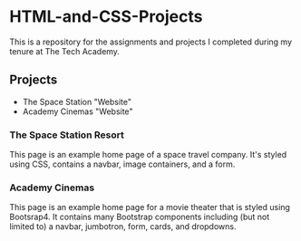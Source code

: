 # HTML-and-CSS-Projects
This is a repository for the assignments and projects I completed during my tenure at The Tech Academy.

<h2>Projects</h2>
  <ul>
    <li>The Space Station "Website"</li>
    <li>Academy Cinemas "Website"</li>
  </ul>

  <h3>The Space Station Resort</h3>
  <p>This page is an example home page of a space travel company. It's styled using CSS, contains a navbar, image  
  containers, and a form.</p>

  <h3>Academy Cinemas</h3>
  <p>This page is an example home page for a movie theater that is styled using Bootsrap4. It contains many Bootstrap 
  components including (but not limited to) a navbar, jumbotron, form, cards, and  dropdowns.</p>
